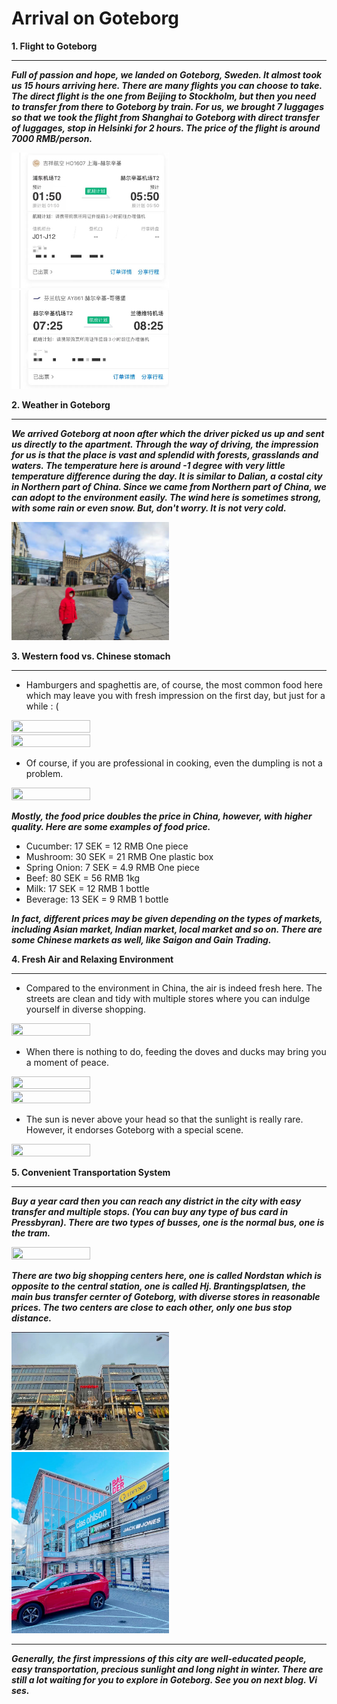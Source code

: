 # Arrival on Goteborg 

**1. Flight to Goteborg**
____

___Full of passion and hope, we landed on Goteborg, Sweden. It almost took us 15 hours arriving here. There are many flights you can choose to take. The direct flight is the one from Beijing to Stockholm, but then you need to transfer from there to Goteborg by train. For us, we brought 7 luggages so that we took the flight from Shanghai to Goteborg with direct transfer of luggages, stop in Helsinki for 2 hours. The price of the flight is around 7000 RMB/person.___

<img src='../images/Effieimage/16.jpg' width = 50% height = 50%/>

<img src='../images/Effieimage/15.jpg' width = 50% height = 50%/>

**2. Weather in Goteborg**

____

___We arrived Goteborg at noon after which the driver picked us up and sent us directly to the apartment. Through the way of driving, the impression for us is that the place is vast and splendid with forests, grasslands and waters. The temperature here is around -1 degree with very little temperature difference during the day. It is similar to Dalian, a costal city in Northern part of China. Since we came from Northern part of China, we can adopt to the environment easily. The wind here is sometimes strong, with some rain or even snow. But, don't worry. It is not very cold.___

<img src='../images/Effieimage/19.jpg' width = 50% height = 50%/>

**3. Western food vs. Chinese stomach**

____

- Hamburgers and spaghettis are, of course, the most common food here which may leave you with fresh impression on the first day, but just for a while : (

<img src='../images/Effieimage/10.jpg' width = 50% height = 50%/>

<img src='../images/Effieimage/9.jpg' width = 50% height = 50%/>

- Of course, if you are professional in cooking, even the dumpling is not a problem. 

<img src='../images/Effieimage/14.jpg' width = 50% height = 50%/>

___Mostly, the food price doubles the price in China, however, with higher quality. Here are some examples of food price.___

- Cucumber: 17 SEK = 12 RMB One piece 
- Mushroom: 30 SEK = 21 RMB One plastic box
- Spring Onion: 7 SEK = 4.9 RMB One piece
- Beef: 80 SEK = 56 RMB 1kg
- Milk: 17 SEK = 12 RMB 1 bottle
- Beverage: 13 SEK = 9 RMB 1 bottle

***In fact, different prices may be given depending on the types of markets, including Asian market, Indian market, local market and so on. There are some Chinese markets as well, like Saigon and Gain Trading.*** 

**4. Fresh Air and Relaxing Environment**

____

* Compared to the environment in China, the air is indeed fresh here. The streets are clean and tidy with multiple stores where you can indulge yourself in diverse shopping.

<img src='../images/Effieimage/2.jpg' width = 50% height = 50%/>

* When there is nothing to do, feeding the doves and ducks may bring you a moment of peace. 

<img src='../images/Effieimage/1.jpg' width = 50% height = 50%/>

<img src='../images/Effieimage/3.jpg' width = 50% height = 50%/>

* The sun is never above your head so that the sunlight is really rare. However, it endorses Goteborg with a special scene. 

<img src='../images/Effieimage/8.jpg' width = 50% height = 50%/>


**5. Convenient Transportation System**

____

___Buy a year card then you can reach any district in the city with easy transfer and multiple stops. (You can buy any type of bus card in Pressbyran). There are two types of busses, one is the normal bus, one is the tram.___

<img src='../images/Effieimage/6.jpg' width = 50% height = 50%/>

___There are two big shopping centers here, one is called Nordstan which is opposite to the central station, one is called Hj. Brantingsplatsen, the main bus transfer cernter of Goteborg, with diverse stores in reasonable prices. The two centers are close to each other, only one bus stop distance.___

<img src='../images/Effieimage/20.jpg' width = 50% height = 50%/>

<img src='../images/Effieimage/21.jpg' width = 50% height = 50%/>

____

___Generally, the first impressions of this city are well-educated people, easy transportation, precious sunlight and long night in winter. There are still a lot waiting for you to explore in Goteborg. See you on next blog. Vi ses.___

